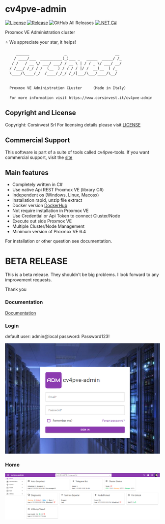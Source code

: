 # cv4pve-admin

[![License](https://img.shields.io/github/license/Corsinvest/cv4pve-admin.svg)](LICENSE.md) [![Release](https://img.shields.io/github/release/Corsinvest/cv4pve-admin.svg)](https://github.com/Corsinvest/cv4pve-admin/releases/latest) ![GitHub All Releases](https://img.shields.io/github/downloads/Corsinvest/cv4pve-admin/total.svg)
[![.NET C#](https://img.shields.io/badge/.NET-C%23-blue)](https://docs.microsoft.com/en-us/dotnet/csharp/)

Proxmox VE Administration cluster

:star:  We appreciate your star, it helps!

```text
     ______                _                      __
    / ____/___  __________(_)___ _   _____  _____/ /_
   / /   / __ \/ ___/ ___/ / __ \ | / / _ \/ ___/ __/
  / /___/ /_/ / /  (__  ) / / / / |/ /  __(__  ) /_
  \____/\____/_/  /____/_/_/ /_/|___/\___/____/\__/


  Proxmox VE Administration CLuster     (Made in Italy)

  For more information visit https://www.corsinvest.it/cv4pve-admin
```

## Copyright and License

Copyright: Corsinvest Srl
For licensing details please visit [LICENSE](LICENSE)

## Commercial Support

This software is part of a suite of tools called cv4pve-tools. If you want commercial support, visit the [site](https://www.corsinvest.it/cv4pve-admin)

## Main features

* Completely written in C#
* Use native Api REST Proxmox VE (library C#)
* Independent os (Windows, Linux, Macosx)
* Installation rapid, unzip file extract
* Docker version [DockerHub](https://htmlpreview.github.io/?https://github.com/Corsinvest/cv4pve-admin/blob/main/src/Corsinvest.ProxmoxVE.Admin/wwwroot/doc/index.html)
* Not require installation in Proxmox VE
* Use Credential or Api Token to connect Cluster/Node
* Execute out side Proxmox VE
* Multiple Cluster/Node Management
* Minimum version of Proxmox VE 6.4

For installation or other question see documentation.

# BETA RELEASE

This is a beta release. They shouldn't be big problems. I look forward to any improvement requests.

Thank you

### Documentation

[Documentation](https://htmlpreview.github.io/?https://github.com/Corsinvest/cv4pve-admin/blob/main/src/Corsinvest.ProxmoxVE.Admin/wwwroot/doc/index.html)

### Login

default user: admin@local  password: Password123!

![0](/src/Corsinvest.ProxmoxVE.Admin/wwwroot/doc/images/screenshot/login.png)

### Home

![0](/src/Corsinvest.ProxmoxVE.Admin/wwwroot/doc/images/screenshot/summary.png)